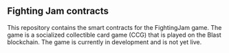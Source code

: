 ## Fighting Jam contracts
This repository contains the smart contracts for the FightingJam game. The game is a socialized collectible card game (CCG) that is played on the Blast blockchain. The game is currently in development and is not yet live.